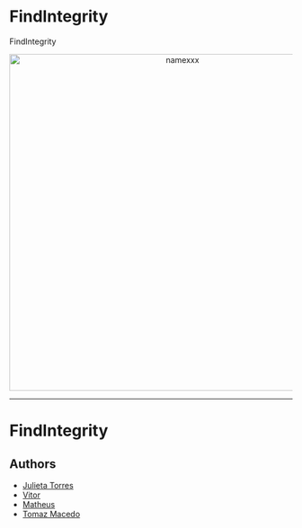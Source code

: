 # FindIntegrity
FindIntegrity


<p align="center">
   <a href="https://github.com/TomazAlexandre/x">
     <img src="logon.PNG" alt="namexxx" title="Logon time" width="600px">
   </a>
</p>

-----------------

#  FindIntegrity


## Authors

- [Julieta Torres]()   
- [Vitor]()   
- [Matheus]()   
- [Tomaz Macedo](https://github.com/tomazalexandre)  
 
